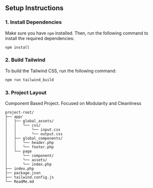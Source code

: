 ## Setup Instructions

### 1. Install Dependencies

Make sure you have `npm` installed. Then, run the following command to install the required dependencies:

```sh
npm install
```

### 2. Build Tailwind

To build the Tailwind CSS, run the following command:

```sh
npm run tailwind_build
```

### 3. Project Layout

Component Based Project.
Focused on Modularity and Cleanliness

```
project-root/
├── app/
│   ├── global_assets/
│   │   └── css/
│   │       └── input.css
│   │       └── output.css
│   ├── global_components/
│   │   └── header.php
│   │   └── footer.php
│   └── page
│       └── component/
│       └── assets/
│       └── index.php
├── index.php
├── package.json
├── tailwind.config.js
└── ReadMe.md
```
